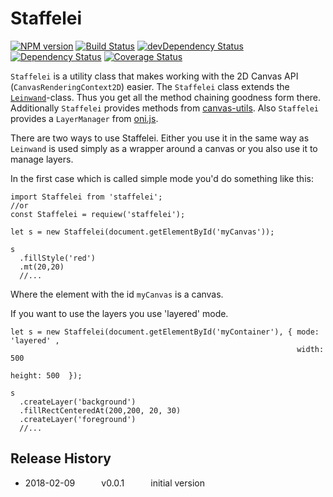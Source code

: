 # Staffelei
[![NPM version](https://badge.fury.io/js/staffelei.svg)](http://badge.fury.io/js/staffelei)
[![Build Status](https://travis-ci.org/tillarnold/staffelei.svg?branch=master)](https://travis-ci.org/tillarnold/staffelei)
[![devDependency Status](https://david-dm.org/tillarnold/staffelei/dev-status.svg)](https://david-dm.org/tillarnold/staffelei#info=devDependencies)
[![Dependency Status](https://david-dm.org/tillarnold/staffelei.svg)](https://david-dm.org/tillarnold/staffelei)
[![Coverage Status](https://coveralls.io/repos/tillarnold/staffelei/badge.svg?branch=master)](https://coveralls.io/r/tillarnold/staffelei?branch=master)

`Staffelei` is a utility class that makes working with the 2D Canvas API (`CanvasRenderingContext2D`) easier.
The `Staffelei` class extends the [`Leinwand`](https://github.com/tillarnold/leinwand)-class. Thus you get all the method chaining goodness
form there. Additionally `Staffelei` provides methods from [canvas-utils](https://github.com/tillarnold/canvas-utils).
Also `Staffelei` provides a `LayerManager` from [oni.js](https://github.com/tillarnold/oni).

There are two ways to use Staffelei. Either you use it in the same way as `Leinwand` is used simply as a wrapper around a canvas or you
also use it to manage layers.

In the first case which is called simple mode you'd do something like this:

```
import Staffelei from 'staffelei';
//or
const Staffelei = requiew('staffelei');

let s = new Staffelei(document.getElementById('myCanvas'));

s
  .fillStyle('red')
  .mt(20,20)
  //...
```

Where the element with the id `myCanvas` is a canvas.

If you want to use the layers you use 'layered' mode.

```
let s = new Staffelei(document.getElementById('myContainer'), { mode: 'layered' ,
                                                                width: 500
                                                                height: 500  });

s
  .createLayer('background')
  .fillRectCenteredAt(200,200, 20, 30)
  .createLayer('foreground')
  //...
```

## Release History
* 2018-02-09   v0.0.1   initial version
